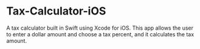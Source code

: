 # Tax-Calculator-iOS

A tax calculator built in Swift using Xcode for iOS. This app allows the user to enter a dollar amount and choose a tax percent, and it calculates the tax amount. 




